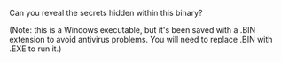 Can you reveal the secrets hidden within this binary?

(Note: this is a Windows executable, but it's been saved with a .BIN extension to avoid antivirus problems. You will need to replace .BIN with .EXE to run it.)
